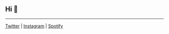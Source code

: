 ## Hi 👋

----

[Twitter](https://chs.is/tweeting) | [Instagram](https://chs.is/ig) | [Spotify](https://chs.is/listening)
